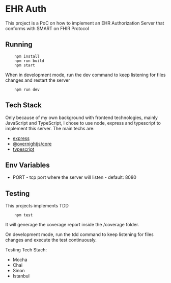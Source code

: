# EHR Auth

This project is a PoC on how to implement an EHR Authorization Server that conforms with SMART on FHIR Protocol

## Running

```Shell
    npm install
    npm run build
    npm start
```

When in development mode, run the dev command to keep listening for files changes and restart the server

```Shell
    npm run dev
```

## Tech Stack

Only because of my own background with frontend technologies, mainly JavaScript and TypeScript, I chose to use node, express and typescript to implement this server.
The main techs are:

* [express](https://www.npmjs.com/package/express)
* [@overnightjs/core](https://www.npmjs.com/package/@overnightjs/core)
* [typescript](https://www.npmjs.com/package/typescript)

## Env Variables

* PORT - tcp port where the server will listen - default: 8080

## Testing

This projects implements TDD

```Shell
    npm test
```

It will generage the coverage report inside the /coverage folder.

On development mode, run the tdd command to keep listening for files changes and execute the test continuously.

Testing Tech Stach:

* Mocha
* Chai
* Sinon
* Istanbul
